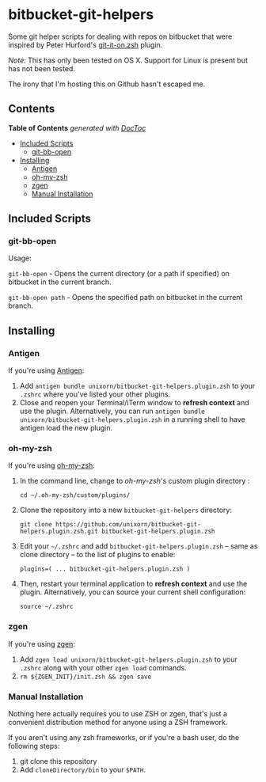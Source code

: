 # bitbucket-git-helpers

Some git helper scripts for dealing with repos on bitbucket that were inspired by Peter Hurford's [git-it-on.zsh](https://github.com/peterhurford/git-it-on.zsh) plugin.

*Note:* This has only been tested on OS X.  Support for Linux is present but has not been tested.

The irony that I'm hosting this on Github hasn't escaped me.

## Contents

<!-- START doctoc generated TOC please keep comment here to allow auto update -->
<!-- DON'T EDIT THIS SECTION, INSTEAD RE-RUN doctoc TO UPDATE -->
**Table of Contents**  *generated with [DocToc](https://github.com/thlorenz/doctoc)*

- [Included Scripts](#included-scripts)
  - [git-bb-open](#git-bb-open)
- [Installing](#installing)
  - [Antigen](#antigen)
  - [oh-my-zsh](#oh-my-zsh)
  - [zgen](#zgen)
  - [Manual Installation](#manual-installation)

<!-- END doctoc generated TOC please keep comment here to allow auto update -->

## Included Scripts

### git-bb-open

Usage:

`git-bb-open` - Opens the current directory (or a path if specified) on bitbucket in the current branch.

`git-bb-open path` - Opens the specified path on bitbucket in the current branch.

## Installing

### Antigen

If you're using [Antigen](https://github.com/zsh-users/antigen):

1. Add `antigen bundle unixorn/bitbucket-git-helpers.plugin.zsh` to your `.zshrc` where you've listed your other plugins.
2. Close and reopen your Terminal/iTerm window to **refresh context** and use the plugin. Alternatively, you can run `antigen bundle unixorn/bitbucket-git-helpers.plugin.zsh` in a running shell to have antigen load the new plugin.

### oh-my-zsh

If you're using [oh-my-zsh](github.com/robbyrussell/oh-my-zsh):

1. In the command line, change to _oh-my-zsh_'s custom plugin directory :

    `cd ~/.oh-my-zsh/custom/plugins/`

2. Clone the repository into a new `bitbucket-git-helpers` directory:

    `git clone https://github.com/unixorn/bitbucket-git-helpers.plugin.zsh.git bitbucket-git-helpers.plugin.zsh`

3. Edit your `~/.zshrc` and add `bitbucket-git-helpers.plugin.zsh` – same as clone directory – to the list of plugins to enable:

    `plugins=( ... bitbucket-git-helpers.plugin.zsh )`

4. Then, restart your terminal application to **refresh context** and use the plugin. Alternatively, you can source your current shell configuration:

    `source ~/.zshrc`

### zgen

If you're using [zgen](https://github.com/tarjoilija/zgen):

1. Add `zgen load unixorn/bitbucket-git-helpers.plugin.zsh` to your `.zshrc` along with your other `zgen load` commands.
2. `rm ${ZGEN_INIT}/init.zsh && zgen save`

### Manual Installation

Nothing here actually requires you to use ZSH or zgen, that's just a convenient distribution method for anyone using a ZSH framework.

If you aren't using any zsh frameworks, or if you're a bash user, do the following steps:

1. git clone this repository
2. Add `cloneDirectory/bin` to your `$PATH`.
